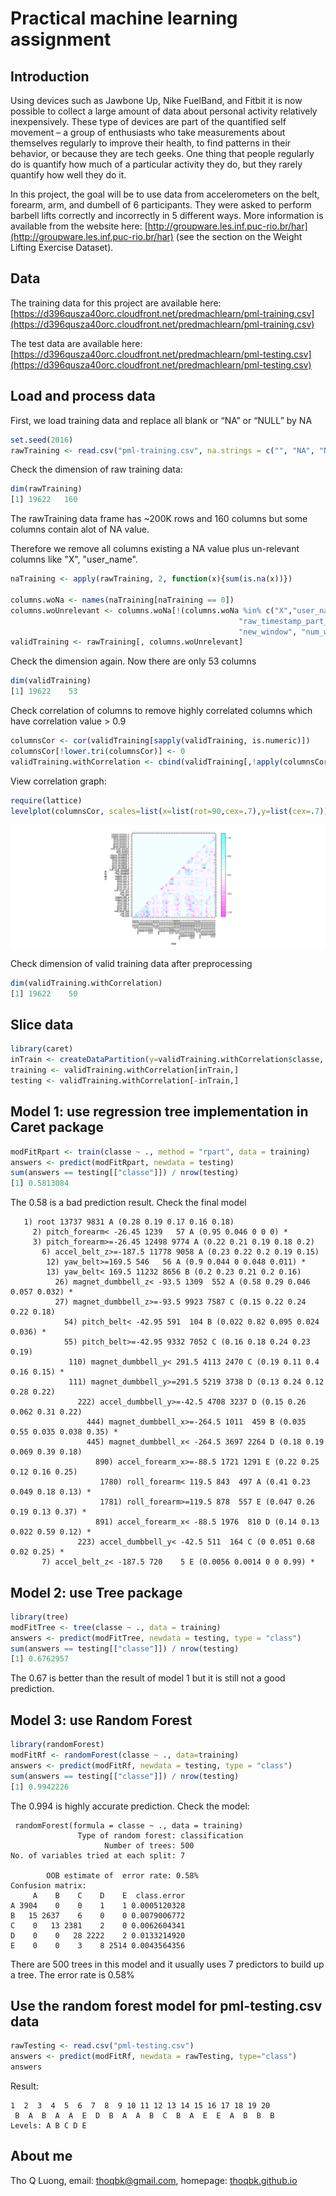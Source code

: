 # Practical machine learning assignment

## Introduction
Using devices such as Jawbone Up, Nike FuelBand, and Fitbit it is now possible to collect a large amount of data about personal activity relatively inexpensively. These type of devices are part of the quantified self movement – a group of enthusiasts who take measurements about themselves regularly to improve their health, to find patterns in their behavior, or because they are tech geeks. One thing that people regularly do is quantify how much of a particular activity they do, but they rarely quantify how well they do it. 

In this project, the goal will be to use data from accelerometers on the belt, forearm, arm, and dumbell of 6 participants. They were asked to perform barbell lifts correctly and incorrectly in 5 different ways. More information is available from the website here: [http://groupware.les.inf.puc-rio.br/har](http://groupware.les.inf.puc-rio.br/har) (see the section on the Weight Lifting Exercise Dataset).

## Data
The training data for this project are available here:
[https://d396qusza40orc.cloudfront.net/predmachlearn/pml-training.csv](https://d396qusza40orc.cloudfront.net/predmachlearn/pml-training.csv)

The test data are available here:
[https://d396qusza40orc.cloudfront.net/predmachlearn/pml-testing.csv](https://d396qusza40orc.cloudfront.net/predmachlearn/pml-testing.csv)

## Load and process data
First, we load training data and replace all blank or “NA” or “NULL” by NA
```R
set.seed(2016)
rawTraining <- read.csv("pml-training.csv", na.strings = c("", "NA", "NULL"))
```

Check the dimension of raw training data:
```R
dim(rawTraining)
[1] 19622   160
```
The rawTraining data frame has ~200K rows and 160 columns but some columns contain alot of NA value. 

Therefore we remove all columns existing a NA value plus un-relevant columns like "X", "user_name".

```R
naTraining <- apply(rawTraining, 2, function(x){sum(is.na(x))})

columns.woNa <- names(naTraining[naTraining == 0])
columns.woUnrelevant <- columns.woNa[!(columns.woNa %in% c("X","user_name", "raw_timestamp_part_1",
                                                   "raw_timestamp_part_2", "cvtd_timestamp", 
                                                   "new_window", "num_window"))]
validTraining <- rawTraining[, columns.woUnrelevant]
```

Check the dimension again. Now there are only 53 columns
```R
dim(validTraining)
[1] 19622    53
```

Check correlation of columns to remove highly correlated columns which have correlation value > 0.9
```R
columnsCor <- cor(validTraining[sapply(validTraining, is.numeric)])
columnsCor[!lower.tri(columnsCor)] <- 0
validTraining.withCorrelation <- cbind(validTraining[,!apply(columnsCor,2, function(x) any(x > 0.9))],classe=validTraining$classe)
```

View correlation graph:
```R
require(lattice)
levelplot(columnsCor, scales=list(x=list(rot=90,cex=.7),y=list(cex=.7)))
```

![correlation graph](https://raw.githubusercontent.com/thoqbk/practical-machine-learning/master/correlation-plot.png)

Check dimension of valid training data after preprocessing
```R
dim(validTraining.withCorrelation)
[1] 19622    50
```

## Slice data
```R
library(caret)
inTrain <- createDataPartition(y=validTraining.withCorrelation$classe, p = 0.7, list = FALSE)
training <- validTraining.withCorrelation[inTrain,]
testing <- validTraining.withCorrelation[-inTrain,]
```
## Model 1: use regression tree implementation in Caret package
```R
modFitRpart <- train(classe ~ ., method = "rpart", data = training)
answers <- predict(modFitRpart, newdata = testing)
sum(answers == testing[["classe"]]) / nrow(testing)
[1] 0.5813084
```
The 0.58 is a bad prediction result. Check the final model
```
   1) root 13737 9831 A (0.28 0.19 0.17 0.16 0.18)  
     2) pitch_forearm< -26.45 1239   57 A (0.95 0.046 0 0 0) *
     3) pitch_forearm>=-26.45 12498 9774 A (0.22 0.21 0.19 0.18 0.2)  
       6) accel_belt_z>=-187.5 11778 9058 A (0.23 0.22 0.2 0.19 0.15)  
        12) yaw_belt>=169.5 546   56 A (0.9 0.044 0 0.048 0.011) *
        13) yaw_belt< 169.5 11232 8656 B (0.2 0.23 0.21 0.2 0.16)  
          26) magnet_dumbbell_z< -93.5 1309  552 A (0.58 0.29 0.046 0.057 0.032) *
          27) magnet_dumbbell_z>=-93.5 9923 7587 C (0.15 0.22 0.24 0.22 0.18)  
            54) pitch_belt< -42.95 591  104 B (0.022 0.82 0.095 0.024 0.036) *
            55) pitch_belt>=-42.95 9332 7052 C (0.16 0.18 0.24 0.23 0.19)  
             110) magnet_dumbbell_y< 291.5 4113 2470 C (0.19 0.11 0.4 0.16 0.15) *
             111) magnet_dumbbell_y>=291.5 5219 3738 D (0.13 0.24 0.12 0.28 0.22)  
               222) accel_dumbbell_y>=-42.5 4708 3237 D (0.15 0.26 0.062 0.31 0.22)  
                 444) magnet_dumbbell_x>=-264.5 1011  459 B (0.035 0.55 0.035 0.038 0.35) *
                 445) magnet_dumbbell_x< -264.5 3697 2264 D (0.18 0.19 0.069 0.39 0.18)  
                   890) accel_forearm_x>=-88.5 1721 1291 E (0.22 0.25 0.12 0.16 0.25)  
                    1780) roll_forearm< 119.5 843  497 A (0.41 0.23 0.049 0.18 0.13) *
                    1781) roll_forearm>=119.5 878  557 E (0.047 0.26 0.19 0.13 0.37) *
                   891) accel_forearm_x< -88.5 1976  810 D (0.14 0.13 0.022 0.59 0.12) *
               223) accel_dumbbell_y< -42.5 511  164 C (0 0.051 0.68 0.02 0.25) *
       7) accel_belt_z< -187.5 720    5 E (0.0056 0.0014 0 0 0.99) *
```

## Model 2: use Tree package
```R
library(tree)
modFitTree <- tree(classe ~ ., data = training)
answers <- predict(modFitTree, newdata = testing, type = "class")
sum(answers == testing[["classe"]]) / nrow(testing)
[1] 0.6762957
```
The 0.67 is better than the result of model 1 but it is still not a good prediction. 

## Model 3: use Random Forest
```R
library(randomForest)
modFitRf <- randomForest(classe ~ ., data=training)
answers <- predict(modFitRf, newdata = testing, type = "class")
sum(answers == testing[["classe"]]) / nrow(testing)
[1] 0.9942226
```
The 0.994 is highly accurate prediction. Check the model:

```
 randomForest(formula = classe ~ ., data = training) 
               Type of random forest: classification
                     Number of trees: 500
No. of variables tried at each split: 7

        OOB estimate of  error rate: 0.58%
Confusion matrix:
     A    B    C    D    E  class.error
A 3904    0    0    1    1 0.0005120328
B   15 2637    6    0    0 0.0079006772
C    0   13 2381    2    0 0.0062604341
D    0    0   28 2222    2 0.0133214920
E    0    0    3    8 2514 0.0043564356
```
There are 500 trees in this model and it usually uses 7 predictors to build up a tree. The error rate is 0.58%

## Use the random forest model for pml-testing.csv data
```R
rawTesting <- read.csv("pml-testing.csv")
answers <- predict(modFitRf, newdata = rawTesting, type="class")
answers
```

Result:
```
1  2  3  4  5  6  7  8  9 10 11 12 13 14 15 16 17 18 19 20 
 B  A  B  A  A  E  D  B  A  A  B  C  B  A  E  E  A  B  B  B 
Levels: A B C D E
```

## About me
Tho Q Luong, email: thoqbk@gmail.com, homepage: [thoqbk.github.io](http://thoqbk.github.io/)
